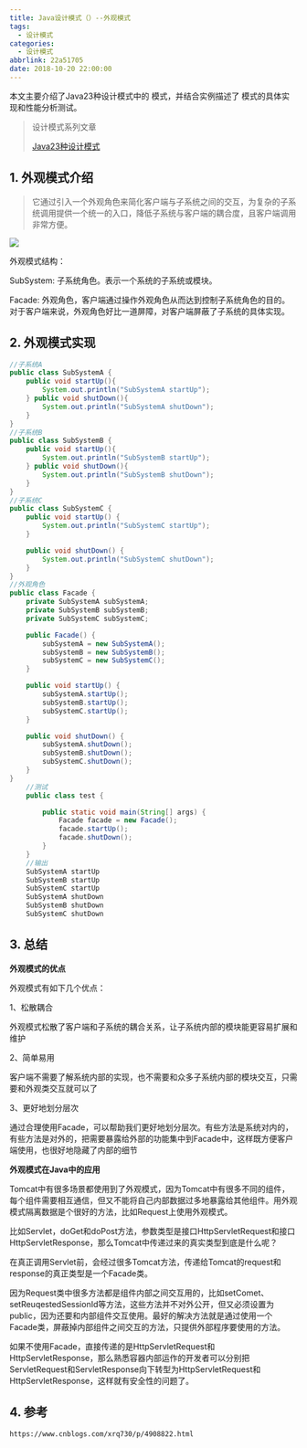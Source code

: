 ```yaml
---
title: Java设计模式（）--外观模式
tags:
  - 设计模式
categories:
  - 设计模式
abbrlink: 22a51705
date: 2018-10-20 22:00:00
---
```


本文主要介绍了Java23种设计模式中的 模式，并结合实例描述了 模式的具体实现和性能分析测试。

<!--more-->

> 设计模式系列文章
>
> [Java23种设计模式](https://www.lixueduan.com/categories/%E8%AE%BE%E8%AE%A1%E6%A8%A1%E5%BC%8F/)

## 1. 外观模式介绍

> 它通过引入一个外观角色来简化客户端与子系统之间的交互，为复杂的子系统调用提供一个统一的入口，降低子系统与客户端的耦合度，且客户端调用非常方便。

![](https://github.com/illusorycloud/illusorycloud.github.io/raw/hexo/myImages/design_pattern/seven-proxy.png)

外观模式结构：

SubSystem: 子系统角色。表示一个系统的子系统或模块。

Facade: 外观角色，客户端通过操作外观角色从而达到控制子系统角色的目的。对于客户端来说，外观角色好比一道屏障，对客户端屏蔽了子系统的具体实现。

## 2. 外观模式实现

```java
//子系统A
public class SubSystemA {
    public void startUp(){
        System.out.println("SubSystemA startUp");
    } public void shutDown(){
        System.out.println("SubSystemA shutDown");
    }
}
//子系统B
public class SubSystemB {
    public void startUp(){
        System.out.println("SubSystemB startUp");
    } public void shutDown(){
        System.out.println("SubSystemB shutDown");
    }
}
//子系统C
public class SubSystemC {
    public void startUp() {
        System.out.println("SubSystemC startUp");
    }

    public void shutDown() {
        System.out.println("SubSystemC shutDown");
    }
}
//外观角色
public class Facade {
    private SubSystemA subSystemA;
    private SubSystemB subSystemB;
    private SubSystemC subSystemC;

    public Facade() {
        subSystemA = new SubSystemA();
        subSystemB = new SubSystemB();
        subSystemC = new SubSystemC();
    }

    public void startUp() {
        subSystemA.startUp();
        subSystemB.startUp();
        subSystemC.startUp();
    }

    public void shutDown() {
        subSystemA.shutDown();
        subSystemB.shutDown();
        subSystemC.shutDown();
    }
}
    //测试
    public class test {

        public static void main(String[] args) {
            Facade facade = new Facade();
            facade.startUp();
            facade.shutDown();
        }
    }
    //输出
    SubSystemA startUp
    SubSystemB startUp
    SubSystemC startUp
    SubSystemA shutDown
    SubSystemB shutDown
    SubSystemC shutDown
```

## 3. 总结

**外观模式的优点**

外观模式有如下几个优点：

1、松散耦合

外观模式松散了客户端和子系统的耦合关系，让子系统内部的模块能更容易扩展和维护

2、简单易用

客户端不需要了解系统内部的实现，也不需要和众多子系统内部的模块交互，只需要和外观类交互就可以了

3、更好地划分层次

通过合理使用Facade，可以帮助我们更好地划分层次。有些方法是系统对内的，有些方法是对外的，把需要暴露给外部的功能集中到Facade中，这样既方便客户端使用，也很好地隐藏了内部的细节

**外观模式在Java中的应用**

Tomcat中有很多场景都使用到了外观模式，因为Tomcat中有很多不同的组件，每个组件需要相互通信，但又不能将自己内部数据过多地暴露给其他组件。用外观模式隔离数据是个很好的方法，比如Request上使用外观模式。

比如Servlet，doGet和doPost方法，参数类型是接口HttpServletRequest和接口HttpServletResponse，那么Tomcat中传递过来的真实类型到底是什么呢？

在真正调用Servlet前，会经过很多Tomcat方法，传递给Tomcat的request和response的真正类型是一个Facade类。

因为Request类中很多方法都是组件内部之间交互用的，比如setComet、setReuqestedSessionId等方法，这些方法并不对外公开，但又必须设置为public，因为还要和内部组件交互使用。最好的解决方法就是通过使用一个Facade类，屏蔽掉内部组件之间交互的方法，只提供外部程序要使用的方法。

如果不使用Facade，直接传递的是HttpServletRequest和HttpServletResponse，那么熟悉容器内部运作的开发者可以分别把ServletRequest和ServletResponse向下转型为HttpServletRequest和HttpServletResponse，这样就有安全性的问题了。

## 4. 参考

`https://www.cnblogs.com/xrq730/p/4908822.html`